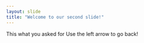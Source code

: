 ```yaml
---
layout: slide
title: "Welcome to our second slide!"
---
```

This what you asked for
Use the left arrow to go back!
